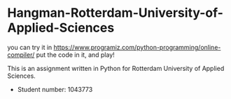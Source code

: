 # Hangman-Rotterdam-University-of-Applied-Sciences

you can try it in https://www.programiz.com/python-programming/online-compiler/ put the code in it, and play!

This is an assignment written in Python for Rotterdam University of Applied Sciences.

- Student number: 1043773
